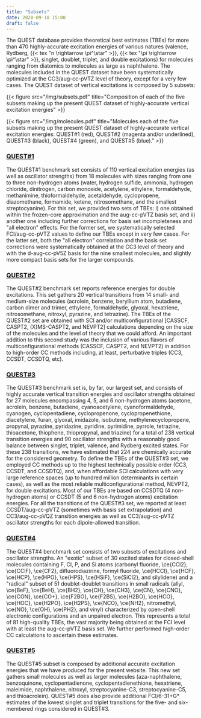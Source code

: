 ```yaml
---
title: "Subsets"
date: 2020-09-10 15:00
draft: false
---
```


The QUEST database provides theoretical best estimates (TBEs) for more than 470 highly-accurate excitation energies of various natures (valence, Rydberg, {{< tex "n \rightarrow \pi^\star" >}}, {{< tex "\pi \rightarrow \pi^\star" >}}, singlet, doublet, triplet, and double excitations) for molecules ranging from diatomics to molecules as large as naphthalene.
The molecules included in the QUEST dataset have been systematically optimized at the CC3/aug-cc-pVTZ level of theory, except for a very few cases.
The QUEST dataset of vertical excitations is composed by 5 subsets:

{{< figure src="/img/subsets.pdf" title="Composition of each of the five subsets making up the present QUEST dataset of highly-accurate vertical excitation energies" >}}

{{< figure src="/img/molecules.pdf" title="Molecules each of the five subsets making up the present QUEST dataset of highly-accurate vertical excitation energies: QUEST#1 (red), QUEST#2 (magenta and/or underlined), QUEST#3 (black), QUEST#4 (green), and QUEST#5 (blue)." >}}

### [QUEST#1](https://doi.org/10.1021/acs.jctc.8b00406)
The QUEST#1 benchmark set consists of 110 vertical excitation energies (as well as oscillator strengths) from 18 molecules with sizes ranging from one to three non-hydrogen atoms (water, hydrogen sulfide, ammonia, hydrogen chloride, dinitrogen, carbon monoxide, acetylene, ethylene, formaldehyde, methanimine, thioformaldehyde, acetaldehyde, cyclopropene, diazomethane, formamide, ketene, nitrosomethane, and the smallest
streptocyanine). For this set, we provided two sets of TBEs: i) one obtained within the frozen-core approximation and the aug-cc-pVTZ basis set, and ii) another one including further corrections for basis set incompleteness and "all electron" effects.
For the former set, we systematically selected FCI/aug-cc-pVTZ values to define our TBEs except in very few cases.
For the latter set, both the "all electron" correlation and the basis set corrections were systematically obtained at the CC3 level of theory and with the d-aug-cc-pV5Z basis for the nine smallest molecules, and slightly more compact basis sets for the larger compounds.

### [QUEST#2](https://doi.org/10.1021/acs.jctc.8b01205)
The QUEST#2 benchmark set reports reference energies for double excitations. 
This set gathers 20 vertical transitions from 14 small- and medium-size molecules (acrolein, benzene, beryllium atom, butadiene, carbon dimer and trimer, ethylene, formaldehyde, glyoxal, hexatriene, nitrosomethane, nitroxyl, pyrazine, and tetrazine).
The TBEs of the QUEST#2 set are obtained with SCI and/or multiconfigurational [CASSCF, CASPT2, (X)MS-CASPT2, and NEVPT2] calculations depending on the size of the molecules and the level of theory that we could afford.
An important addition to this second study was the inclusion of various flavors of multiconfigurational methods (CASSCF, CASPT2, and NEVPT2) in addition to high-order CC methods including, at least, perturbative triples (CC3, CCSDT, CCSDTQ, etc).

### [QUEST#3](https://doi.org/10.1021/acs.jctc.9b01216)
The QUEST#3 benchmark set is, by far, our largest set, and consists of highly accurate vertical transition energies and oscillator strengths obtained for 27 molecules encompassing 4, 5, and 6 non-hydrogen atoms (acetone, acrolein, benzene, butadiene, cyanoacetylene, cyanoformaldehyde, cyanogen, cyclopentadiene, cyclopropenone, cyclopropenethione, diacetylene, furan, glyoxal, imidazole, isobutene, methylenecyclopropene, propynal, pyrazine, pyridazine, pyridine, pyrimidine, pyrrole, tetrazine, thioacetone, thiophene, thiopropynal, and triazine) for a total of 238 vertical transition energies and 90 oscillator strengths with a reasonably good balance between singlet, triplet, valence, and Rydberg excited states. 
For these 238 transitions, we have estimated that 224 are chemically accurate for the considered geometry.
To define the TBEs of the QUEST#3 set, we employed CC methods up to the highest technically possible order (CC3, CCSDT, and CCSDTQ), and, when affordable SCI calculations with very large reference spaces (up to hundred million determinants in certain cases), as well as the most reliable multiconfigurational method, NEVPT2, for double excitations.
Most of our TBEs are based on CCSDTQ (4 non-hydrogen atoms) or CCSDT (5 and 6 non-hydrogen atoms) excitation energies.
For all the transitions of the QUEST#3 set, we reported at least CCSDT/aug-cc-pVTZ (sometimes with basis set extrapolation) and CC3/aug-cc-pVQZ transition energies as well as CC3/aug-cc-pVTZ oscillator strengths for each dipole-allowed transition. 
 
### [QUEST#4](https://doi.org/10.1021/acs.jctc.0c00227)
The QUEST#4 benchmark set consists of two subsets of excitations and oscillator strengths.
An "exotic" subset of 30 excited states for closed-shell molecules containing F, Cl, P, and Si atoms (carbonyl fluoride, \ce{CCl2}, \ce{CClF}, \ce{CF2}, difluorodiazirine, formyl fluoride, \ce{HCCl}, \ce{HCF}, \ce{HCP}, \ce{HPO}, \ce{HPS}, \ce{HSiF}, \ce{SiCl2}, and silylidene) and a "radical" subset of 51 doublet-doublet transitions in small radicals (allyl, \ce{BeF}, \ce{BeH}, \ce{BH2}, \ce{CH}, \ce{CH3}, \ce{CN}, \ce{CNO}, \ce{CON}, \ce{CO+}, \ce{F2BO}, \ce{F2BS}, \ce{H2BO}, \ce{HCO}, \ce{HOC}, \ce{H2PO}, \ce{H2PS}, \ce{NCO}, \ce{NH2}, nitromethyl, \ce{NO}, \ce{OH}, \ce{PH2}, and vinyl) characterized by open-shell electronic configurations and an unpaired electron.
This represents a total of 81 high-quality TBEs, the vast majority being obtained at the FCI level with at least the aug-cc-pVTZ basis set. 
We further performed high-order CC calculations to ascertain these estimates. 

### [QUEST#5]()

The QUEST#5 subset is composed by additional accurate excitation energies that we have produced for the present website.
This new set gathers small molecules as well as larger molecules (aza-naphthalene, benzoquinone, cyclopentadienone, cyclopentadienethione, hexatriene, maleimide, naphthalene, nitroxyl, streptocyanine-C3, streptocyanine-C5, and thioacrolein).
QUEST#5 does also provide additional FCI/6-31+G* estimates of the lowest singlet and triplet transitions for the five- and six-membered rings considered in QUEST#3.




